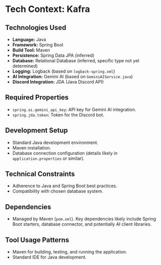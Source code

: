 # Tech Context: Kafra

## Technologies Used

- **Language:** Java
- **Framework:** Spring Boot
- **Build Tool:** Maven
- **Persistence:** Spring Data JPA (inferred)
- **Database:** Relational Database (inferred, specific type not yet determined)
- **Logging:** Logback (based on `logback-spring.xml`)
- **AI Integration:** Gemini AI (based on `GeminiAIService.java`)
- **Discord Integration:** JDA (Java Discord API)

## Required Properties

- `spring.ai.gemini_api_key`: API key for Gemini AI integration.
- `spring.jda.token`: Token for the Discord bot.

## Development Setup

- Standard Java development environment.
- Maven installation.
- Database connection configuration (details likely in `application.properties` or similar).

## Technical Constraints

- Adherence to Java and Spring Boot best practices.
- Compatibility with chosen database system.

## Dependencies

- Managed by Maven (`pom.xml`). Key dependencies likely include Spring Boot starters, database connector, and potentially AI client libraries.

## Tool Usage Patterns

- Maven for building, testing, and running the application.
- Standard IDE for Java development.
